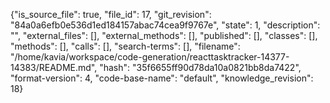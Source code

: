 {"is_source_file": true, "file_id": 17, "git_revision": "84a0a6efb0e536d1ed184157abac74cea9f9767e", "state": 1, "description": "", "external_files": [], "external_methods": [], "published": [], "classes": [], "methods": [], "calls": [], "search-terms": [], "filename": "/home/kavia/workspace/code-generation/reacttasktracker-14377-14383/README.md", "hash": "35f6655ff90d78da10a0821bb8da7422", "format-version": 4, "code-base-name": "default", "knowledge_revision": 18}